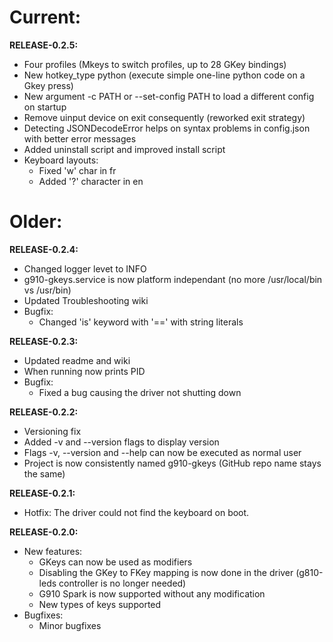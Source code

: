 # Current:
**RELEASE-0.2.5:**
  - Four profiles (Mkeys to switch profiles, up to 28 GKey bindings)
  - New hotkey_type python (execute simple one-line python code on a Gkey press)
  - New argument -c PATH or --set-config PATH to load a different config on startup
  - Remove uinput device on exit consequently (reworked exit strategy)
  - Detecting JSONDecodeError helps on syntax problems in config.json with better error messages
  - Added uninstall script and improved install script
  - Keyboard layouts:
    - Fixed 'w' char in fr
    - Added '?' character in en

# Older:

**RELEASE-0.2.4:**
  - Changed logger levet to INFO
  - g910-gkeys.service is now platform independant (no more /usr/local/bin vs /usr/bin)
  - Updated Troubleshooting wiki
  - Bugfix:
    - Changed 'is' keyword with '==' with string literals

**RELEASE-0.2.3:**
  - Updated readme and wiki
  - When running now prints PID
  - Bugfix:
    - Fixed a bug causing the driver not shutting down

**RELEASE-0.2.2:**
  - Versioning fix
  - Added -v and --version flags to display version
  - Flags -v, --version and --help can now be executed as normal user
  - Project is now consistently named g910-gkeys (GitHub repo name stays the same)

**RELEASE-0.2.1:**
  - Hotfix: The driver could not find the keyboard on boot.

**RELEASE-0.2.0:**
  - New features: 
    - GKeys can now be used as modifiers
    - Disabling the GKey to FKey mapping is now done in the driver (g810-leds controller is no longer needed)
    - G910 Spark is now supported without any modification
    - New types of keys supported
  - Bugfixes:
    - Minor bugfixes
